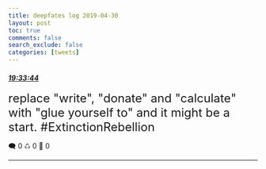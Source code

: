 ```yaml
---
title: deepfates log 2019-04-30
layout: post
toc: true
comments: false
search_exclude: false
categories: [tweets]
---
```



#### <a href = "https://twitter.com/deepfates/status/1123400075785334784">*19:33:44*</a>

<font size="5">replace "write", "donate" and "calculate" with "glue yourself to" and it might be a start. #ExtinctionRebellion</font>



🗨️ 0 ♺ 0 🤍  0   

---
    
            

